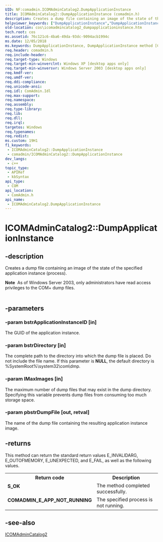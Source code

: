 ```yaml
---
UID: NF:comadmin.ICOMAdminCatalog2.DumpApplicationInstance
title: ICOMAdminCatalog2::DumpApplicationInstance (comadmin.h)
description: Creates a dump file containing an image of the state of the specified application instance (process).
helpviewer_keywords: ["DumpApplicationInstance","DumpApplicationInstance method [COM+]","DumpApplicationInstance method [COM+]","ICOMAdminCatalog2 interface","ICOMAdminCatalog2 interface [COM+]","DumpApplicationInstance method","ICOMAdminCatalog2.DumpApplicationInstance","ICOMAdminCatalog2::DumpApplicationInstance","_cos_icomadmincatalog2_DumpApplicationInstance","comadmin/ICOMAdminCatalog2::DumpApplicationInstance","cos.icomadmincatalog2_dumpapplicationinstance"]
old-location: cos\icomadmincatalog2_dumpapplicationinstance.htm
tech.root: cos
ms.assetid: 76c121c6-4ba6-49da-93dc-9094acb1994c
ms.date: 12/05/2018
ms.keywords: DumpApplicationInstance, DumpApplicationInstance method [COM+], DumpApplicationInstance method [COM+],ICOMAdminCatalog2 interface, ICOMAdminCatalog2 interface [COM+],DumpApplicationInstance method, ICOMAdminCatalog2.DumpApplicationInstance, ICOMAdminCatalog2::DumpApplicationInstance, _cos_icomadmincatalog2_DumpApplicationInstance, comadmin/ICOMAdminCatalog2::DumpApplicationInstance, cos.icomadmincatalog2_dumpapplicationinstance
req.header: comadmin.h
req.include-header: 
req.target-type: Windows
req.target-min-winverclnt: Windows XP [desktop apps only]
req.target-min-winversvr: Windows Server 2003 [desktop apps only]
req.kmdf-ver: 
req.umdf-ver: 
req.ddi-compliance: 
req.unicode-ansi: 
req.idl: ComAdmin.Idl
req.max-support: 
req.namespace: 
req.assembly: 
req.type-library: 
req.lib: 
req.dll: 
req.irql: 
targetos: Windows
req.typenames: 
req.redist: 
ms.custom: 19H1
f1_keywords:
 - ICOMAdminCatalog2::DumpApplicationInstance
 - comadmin/ICOMAdminCatalog2::DumpApplicationInstance
dev_langs:
 - c++
topic_type:
 - APIRef
 - kbSyntax
api_type:
 - COM
api_location:
 - ComAdmin.h
api_name:
 - ICOMAdminCatalog2.DumpApplicationInstance
---
```


# ICOMAdminCatalog2::DumpApplicationInstance


## -description

Creates a dump file containing an image of the state of the specified application instance (process).
<div class="alert"><b>Note</b>  As of Windows Server 2003, only administrators have read access privileges to the COM+ dump files.</div><div> </div>

## -parameters

### -param bstrApplicationInstanceID [in]

The GUID of the application instance.

### -param bstrDirectory [in]

The complete path to the directory into which the dump file is placed. Do not include the file name. If this parameter is <b>NULL</b>, the default directory is %SystemRoot%\system32\com\dmp.

### -param lMaxImages [in]

The maximum number of dump files that may exist in the dump directory. Specifying this variable prevents dump files from consuming too much storage space.

### -param pbstrDumpFile [out, retval]

The name of the dump file containing the resulting application instance image.

## -returns

This method can return the standard return values E_INVALIDARG, E_OUTOFMEMORY, E_UNEXPECTED, and E_FAIL, as well as the following values.

<table>
<tr>
<th>Return code</th>
<th>Description</th>
</tr>
<tr>
<td width="40%">
<dl>
<dt><b>S_OK</b></dt>
</dl>
</td>
<td width="60%">
The method completed successfully.

</td>
</tr>
<tr>
<td width="40%">
<dl>
<dt><b>COMADMIN_E_APP_NOT_RUNNING</b></dt>
</dl>
</td>
<td width="60%">
The specified process is not running.


</td>
</tr>
</table>

## -see-also

<a href="https://docs.microsoft.com/windows/desktop/api/comadmin/nn-comadmin-icomadmincatalog2">ICOMAdminCatalog2</a>

